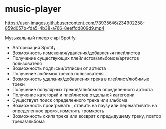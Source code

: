 # music-player


https://user-images.githubusercontent.com/73935646/234902258-859d057b-fda5-4b38-a766-8eeffdd809d9.mp4

Музыкальный плеер с api Spotify.

- Авторизация Spotify
- Возможность изменения/удаления/добавления плейлистов
- Получение существующих плейлистов/альбомов/артистов пользователя
- Возможность подписки/отписки от артиста
- Получение любимых треков пользователя
- Возможность удаления/добавления трека в плейлист/любимые треки
- Получение популярных треков/альбомов определенного артиста
- Получение категорий и плейлистов отдельной категории
- Существует поиск определенного трека или альбома
- Возможность проигрывать , ставить на паузу или перематывать на определенное время, изменять громкость
- Возможность скипа трека или возврат к предыдущему треку, повтор трека/альбома
